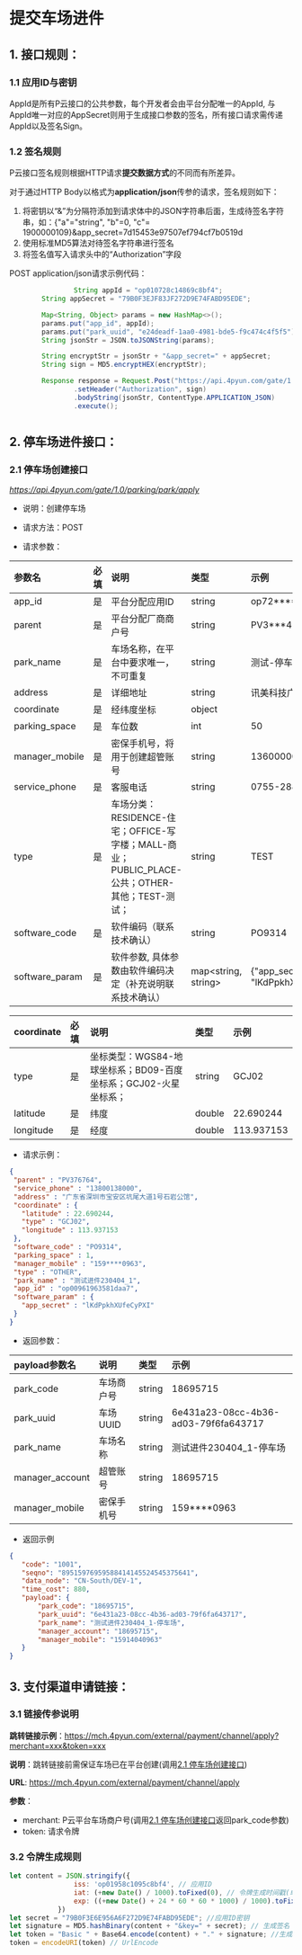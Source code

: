 # 提交车场进件

## 1. 接口规则：
### 1.1 应用ID与密钥

AppId是所有P云接口的公共参数，每个开发者会由平台分配唯一的AppId, 与AppId唯一对应的AppSecret则用于生成接口参数的签名，所有接口请求需传递AppId以及签名Sign。



### 1.2 签名规则

P云接口签名规则根据HTTP请求**提交数据方式**的不同而有所差异。

对于通过HTTP Body以格式为**application/json**传参的请求，签名规则如下：

1. 将密钥以“&”为分隔符添加到请求体中的JSON字符串后面，生成待签名字符串，如：{"a"="string", "b"=0, "c"= 1900000109}&app_secret=7d15453e97507ef794cf7b0519d
2. 使用标准MD5算法对待签名字符串进行签名
3. 将签名值写入请求头中的“Authorization”字段

POST application/json请求示例代码：

```java
				String appId = "op010728c14869c8bf4";
        String appSecret = "79B0F3EJF83JF272D9E74FABD95EDE";

        Map<String, Object> params = new HashMap<>();
        params.put("app_id", appId);
        params.put("park_uuid", "e24deadf-1aa0-4981-bde5-f9c474c4f5f5");
        String jsonStr = JSON.toJSONString(params);

        String encryptStr = jsonStr + "&app_secret=" + appSecret;
        String sign = MD5.encryptHEX(encryptStr);

        Response response = Request.Post("https://api.4pyun.com/gate/1.0/parking/park/apply")
                .setHeader("Authorization", sign)
                .bodyString(jsonStr, ContentType.APPLICATION_JSON)
                .execute();
```

<h1 id=2.1></h1>


## 2. 停车场进件接口：

### 2.1 停车场创建接口

*https://api.4pyun.com/gate/1.0/parking/park/apply*

- 说明：创建停车场

- 请求方法：POST

- 请求参数：

| 参数名            | 必填 | 说明                                 | 类型   | 示例          |
| :---------------- | :--- | :----------------------------------- | :----- | :------------ |
| app_id            | 是   | 平台分配应用ID                       | string | op72****24    |
| parent            | 是   | 平台分配厂商商户号                   | string | PV3***4       |
| park_name         | 是   | 车场名称，在平台中要求唯一，不可重复 | string | 测试-停车场   |
| address           | 是  | 详细地址                             | string | 讯美科技广场  |
| coordinate        | 是   | 经纬度坐标                           | object |               |
| parking\_space    | 是   | 车位数                               | int  | 50            |
| manager_mobile | 是   | 密保手机号，将用于创建超管账号       | string | 13600000162   |
| service_phone     | 是   | 客服电话                             | string | 0755-28823700 |
| type              | 是   | 车场分类：RESIDENCE-住宅；OFFICE-写字楼；MALL-商业；PUBLIC_PLACE-公共；OTHER-其他；TEST-测试； | string | TEST |
| software_code     | 是 | 软件编码（联系技术确认）                 | string | PO9314 |
| software_param     | 是  | 软件参数, 具体参数由软件编码决定（补充说明联系技术确认） | map<string, string> | {"app_secret": "lKdPpkhXUfeCyPXI"} |



| coordinate | 必填 | 说明                                                         | 类型   | 示例       |
| :--------- | :--- | :----------------------------------------------------------- | :----- | :--------- |
| type       | 是   | 坐标类型：WGS84-地球坐标系；BD09-百度坐标系；GCJ02-火星坐标系； | string    | GCJ02      |
| latitude   | 是   | 纬度                                                         | double | 22.690244  |
| longitude  | 是   | 经度                                                         | double | 113.937153 |




- 请求示例：

 ```json
{
  "parent" : "PV376764",
  "service_phone" : "13800138000",
  "address" : "广东省深圳市宝安区坑尾大道1号石岩公馆",
  "coordinate" : {
    "latitude" : 22.690244,
    "type" : "GCJ02",
    "longitude" : 113.937153
  },
  "software_code" : "PO9314",
  "parking_space" : 1,
  "manager_mobile" : "159****0963",
  "type" : "OTHER",
  "park_name" : "测试进件230404_1",
  "app_id" : "op00961963581daa7",
  "software_param" : {
    "app_secret" : "lKdPpkhXUfeCyPXI"
  }
}
 ```


- 返回参数：

| payload参数名   | 说明       | 类型   | 示例                                 |
| :-------------- | :--------- | :----- | :----------------------------------- |
| park_code       | 车场商户号 | string | 18695715                             |
| park_uuid       | 车场UUID   | string | 6e431a23-08cc-4b36-ad03-79f6fa643717 |
| park_name       | 车场名称   | string | 测试进件230404_1-停车场              |
| manager_account | 超管账号   | string | 18695715                             |
| manager_mobile  | 密保手机号 | string | 159****0963                          |


- 返回示例

 ```json
{
    "code": "1001",
    "seqno": "89515976959588414145524545375641",
    "data_node": "CN-South/DEV-1",
    "time_cost": 880,
    "payload": {
        "park_code": "18695715",
        "park_uuid": "6e431a23-08cc-4b36-ad03-79f6fa643717",
        "park_name": "测试进件230404_1-停车场",
        "manager_account": "18695715",
        "manager_mobile": "15914040963"
    }
}
 ```



## 3. 支付渠道申请链接：

### 3.1 链接传参说明

**跳转链接示例**：https://mch.4pyun.com/external/payment/channel/apply?merchant=xxx&token=xxx

**说明**：跳转链接前需保证车场已在平台创建(调用[2.1 停车场创建接口](#2.1))

**URL**: https://mch.4pyun.com/external/payment/channel/apply

**参数**：

- merchant: P云平台车场商户号(调用[2.1 停车场创建接口](#2.1)返回park_code参数)
- token: 请求令牌



### 3.2 令牌生成规则

```javascript
let content = JSON.stringify({
                iss: 'op01958c1095c8bf4', // 应用ID
                iat: (+new Date() / 1000).toFixed(0), // 令牌生成时间戳(单位秒)
                exp: ((+new Date() + 24 * 60 * 60 * 1000) / 1000).toFixed(0), // 令牌过期时间(单位秒)
            })
let secret = "79B0F3E6E956A6F272D9E74FABD95EDE"; //应用ID密钥
let signature = MD5.hashBinary(content + "&key=" + secret); // 生成签名
let token = "Basic " + Base64.encode(content) + "." + signature; //生成令牌(注意"Basic"后有一空格)
token = encodeURI(token) // UrlEncode
```
